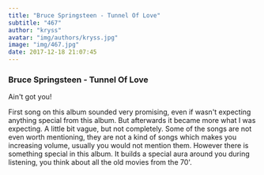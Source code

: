```yaml
---
title: "Bruce Springsteen - Tunnel Of Love"
subtitle: "467"
author: "kryss"
avatar: "img/authors/kryss.jpg"
image: "img/467.jpg"
date: 2017-12-18 21:07:45
---
```


### Bruce Springsteen - Tunnel Of Love
Ain't got you!

First song on this album sounded very promising, even if wasn't expecting anything special from this album. But afterwards it became more what I was expecting. A little bit vague, but not completely. Some of the songs are not even worth mentioning, they are not a kind of songs which makes you increasing volume, usually you would not mention them. However there is something special in this album. It builds a special aura around you during listening, you think about all the old movies from the 70'.
